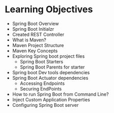 # Learning Objectives

- Spring Boot Overview
- Spring Boot Initialzr
- Created REST Controller
- What is Maven?
- Maven Project Structure
- Maven Key Concepts
- Exploring Spring boot project files
  - Spring Boot Starters
  - Spring Boot Parents for starter
- Spring boot Dev tools dependencies
- Spring Boot Actuator dependencies
  - Accessing Endpoints
  - Securing EndPoints
- How to run Spring Boot from Command Line?
- Inject Custom Application Properties
- Configuring Spring Boot server
